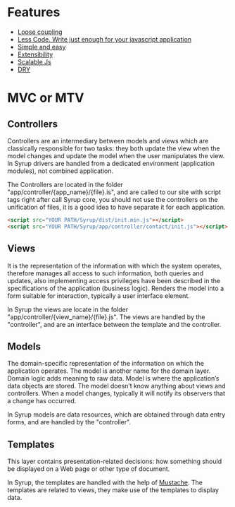 Features
========

* [Loose coupling](https://en.wikipedia.org/wiki/Loose_coupling)
* [Less Code. Write just enough for your javascript application](https://github.com/geolffreym/Syrup/blob/master/readme/CORE.md)
* [Simple and easy](https://github.com/geolffreym/Syrup/tree/master/example)
* [Extensibility](https://en.wikipedia.org/wiki/Extensibility)
* [Scalable Js](http://addyosmani.com/largescalejavascript/)
* [DRY](http://c2.com/cgi/wiki?DontRepeatYourself)


MVC or MTV
==========

Controllers
-----------

Controllers are an intermediary between models and views which are classically responsible for two tasks: 
they both update the view when the model changes and update the model when the user manipulates the view. 
In Syrup drivers are handled from a dedicated environment (application modules), not combined application.

The Controllers are located in the folder "app/controller/{app_name}/{file}.is", and are called to our site with script tags right after call Syrup core,
you should not use the controllers on the unification of files, it is a good idea to have separate it for each application.

```html
<script src="YOUR PATH/Syrup/dist/init.min.js"></script>
<script src="YOUR PATH/Syrup/app/controller/contact/init.js"></script>
```

Views
-----

It is the representation of the information with which the system operates, therefore manages all access to 
such information, both queries and updates, also implementing access privileges have been described in the specifications of the application (business logic). 
Renders the model into a form suitable for interaction, typically a user interface element. 

In Syrup the views are locate in the folder "app/controller/{view_name}/{file}.js".
The views are handled by the "controller", and are an interface between the template and the controller. 

Models
------

The domain-specific representation of the information on which the application operates. The model is another name for the domain layer. Domain logic adds meaning to raw data.
Model is where the application’s data objects are stored. The model doesn’t know anything about views and controllers. When a model changes, typically it will notify its observers that a change has occurred.

In Syrup models are data resources, which are obtained through data entry forms, and are handled by the "controller".


Templates
---------

This layer contains presentation-related decisions: how something should be displayed on a Web page or other type of document.

In Syrup, the templates are handled with the help of [Mustache](https://mustache.github.io/). 
The templates are related to views, they make use of the templates to display data.




